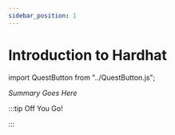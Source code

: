 ```yaml
---
sidebar_position: 1
---
```


# Introduction to Hardhat
import QuestButton from "../QuestButton.js";

_Summary Goes Here_

:::tip Off You Go!

<QuestButton text="Quest" />

:::

